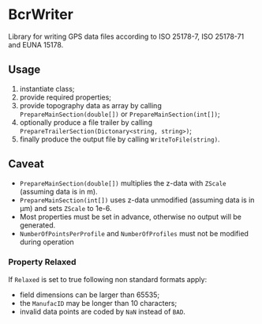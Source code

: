 BcrWriter
=========

Library for writing GPS data files according to ISO 25178-7, ISO 25178-71 and EUNA 15178. 

## Usage
1) instantiate class;
2) provide required properties;
3) provide topography data as array by calling `PrepareMainSection(double[])` or `PrepareMainSection(int[])`;
4) optionally produce a file trailer by calling `PrepareTrailerSection(Dictonary<string, string>)`;
5) finally produce the output file by calling `WriteToFile(string)`.

## Caveat
* `PrepareMainSection(double[])` multiplies the z-data with `ZScale` (assuming data is in m).
* `PrepareMainSection(int[])` uses z-data unmodified (assuming data is in µm) and sets `ZScale` to 1e-6.
* Most properties must be set in advance, otherwise no output will be generated.
* `NumberOfPointsPerProfile` and `NumberOfProfiles` must not be modified during operation

### Property Relaxed
If `Relaxed` is set to true following non standard formats apply:
* field dimensions can be larger than 65535;
* the `ManufacID` may be longer than 10 characters;
* invalid data points are coded by `NaN` instead of `BAD`.
